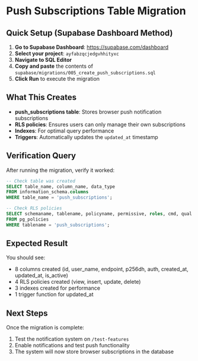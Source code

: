 # Push Subscriptions Table Migration

## Quick Setup (Supabase Dashboard Method)

1. **Go to Supabase Dashboard**: https://supabase.com/dashboard
2. **Select your project**: `ayfabzqcjedgvhhityxc`
3. **Navigate to SQL Editor**
4. **Copy and paste** the contents of `supabase/migrations/005_create_push_subscriptions.sql`
5. **Click Run** to execute the migration

## What This Creates

- **push_subscriptions table**: Stores browser push notification subscriptions
- **RLS policies**: Ensures users can only manage their own subscriptions
- **Indexes**: For optimal query performance
- **Triggers**: Automatically updates the `updated_at` timestamp

## Verification Query

After running the migration, verify it worked:

```sql
-- Check table was created
SELECT table_name, column_name, data_type
FROM information_schema.columns
WHERE table_name = 'push_subscriptions';

-- Check RLS policies
SELECT schemaname, tablename, policyname, permissive, roles, cmd, qual
FROM pg_policies
WHERE tablename = 'push_subscriptions';
```

## Expected Result

You should see:
- 8 columns created (id, user_name, endpoint, p256dh, auth, created_at, updated_at, is_active)
- 4 RLS policies created (view, insert, update, delete)
- 3 indexes created for performance
- 1 trigger function for updated_at

## Next Steps

Once the migration is complete:
1. Test the notification system on `/test-features`
2. Enable notifications and test push functionality
3. The system will now store browser subscriptions in the database